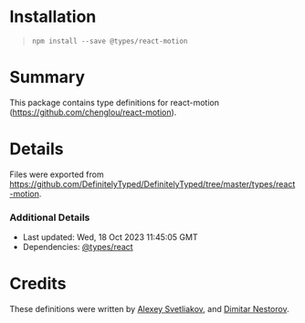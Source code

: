 # Installation
> `npm install --save @types/react-motion`

# Summary
This package contains type definitions for react-motion (https://github.com/chenglou/react-motion).

# Details
Files were exported from https://github.com/DefinitelyTyped/DefinitelyTyped/tree/master/types/react-motion.

### Additional Details
 * Last updated: Wed, 18 Oct 2023 11:45:05 GMT
 * Dependencies: [@types/react](https://npmjs.com/package/@types/react)

# Credits
These definitions were written by [Alexey Svetliakov](https://github.com/asvetliakov), and [Dimitar Nestorov](https://github.com/dimitarnestorov).
